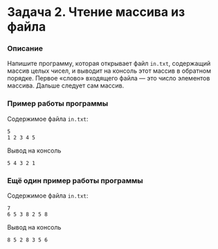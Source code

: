 # Задача 2. Чтение массива из файла

### Описание
Напишите программу, которая открывает файл `in.txt`, содержащий массив целых чисел, и выводит на консоль этот массив в обратном порядке.
Первое «слово» входящего файла — это число элементов массива. Дальше следует сам массив.

### Пример работы программы
Содержимое файла `in.txt`:
```
5
1 2 3 4 5
```
Вывод на консоль
```
5 4 3 2 1
```
### Ещё один пример работы программы

Содержимое файла `in.txt`:
```
7
6 5 3 8 2 5 8
```
Вывод на консоль
```
8 5 2 8 3 5 6
```
